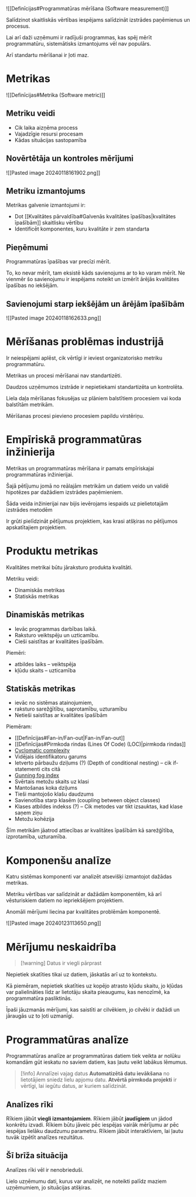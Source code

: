 
![[Definīcijas#Programmatūras mērīšana (Software measurement)]]

Salīdzinot skaitliskās vērtības iespējams salīdzināt izstrādes paņēmienus un procesus.

Lai arī daži uzņēmumi ir radījuši programmas, kas spēj mērīt  programmatūru, sistemātisks izmantojums vēl nav populārs.

Arī standartu mērīšanai ir ļoti maz.

# Metrikas

![[Definīcijas#Metrika (Software metric)]]

## Metriku veidi

- Cik laika aizņēma process
- Vajadzīgie resursi procesam
- Kādas situācijas sastopamība

## Novērtētāja un kontroles mērījumi

![[Pasted image 20240118161902.png]]

## Metriku izmantojums

Metrikas galvenie izmantojumi ir:

- Dot [[Kvalitātes pārvaldība#Galvenās kvalitātes īpašības|kvalitātes īpašībām]] skaitlisku vērtību
- Identificēt komponentes, kuru kvalitāte ir zem standarta

## Pieņēmumi

Programmatūras īpašības var precīzi mērīt.

To, ko nevar mērīt, tam eksistē kāds savienojums ar to ko varam mērīt. Ne vienmēr šo savienojumu ir iespējams noteikt un izmērīt ārējās kvalitātes īpašības no iekšējām.

## Savienojumi starp iekšējām un ārējām īpašībām

![[Pasted image 20240118162633.png]]

# Mērīšanas problēmas industrijā

Ir neiespējami aplēst, cik vērtīgi ir ieviest organizatorisko metriku programmatūru.

Metrikas un procesi mērīšanai nav standartizēti.

Daudzos uzņēmumos izstrāde ir nepietiekami standartizēta un kontrolēta.

Liela daļa mērīšanas fokusējas uz plāniem balstītiem procesiem vai koda balstītām metrikām. 

Mērīšanas procesi pievieno procesiem papildu virstēriņu.

# Empīriskā programmatūras inžinierija

Metrikas un programmatūras mērīšana ir pamats empīriskajai programmatūras inžinierijai.

Šajā pētījumu jomā no reālajām metrikām un datiem veido un validē hipotēzes par dažādiem izstrādes paņēmieniem.

Šāda veida inžinierijai nav bijis ievērojams iespaids uz pielietotajām izstrādes metodēm

Ir grūti pielīdzināt pētījumus projektiem, kas krasi atšķiras no pētījumos apskatītajiem projektiem.

# Produktu metrikas

Kvalitātes metrikai būtu jāraksturo produkta kvalitāti.

Metriku veidi:
- Dinamiskās metrikas
- Statiskās metrikas

## Dinamiskās metrikas

- Ievāc programmas darbības laikā.
- Raksturo veiktspēju un uzticamību.
- Cieši saistītas ar kvalitātes īpašībām.

Piemēri:
- atbildes laiks – veiktspēja
- kļūdu skaits – uzticamība

## Statiskās metrikas

- ievāc no sistēmas atainojumiem, 
- raksturo sarežģītību, saprotamību, uzturamību
- Netieši saistītas ar kvalitātes īpašībām

Piemēram:
- [[Definīcijas#Fan-in/Fan-out|Fan-in/Fan-out]]
- [[Definīcijas#Pirmkoda rindas (Lines Of Code) (LOC)|pirmkoda rindas]]
- [Cyclomatic complexity](https://en.wikipedia.org/wiki/Cyclomatic_complexity)
- Vidējais identifikatoru garums
- Ietverto pārbaužu dziļums (?) (Depth of conditional nesting) – cik if-statementi cits citā
- [Gunning fog index](https://en.wikipedia.org/wiki/Gunning_fog_index)
- Svērtais metožu skaits uz klasi
- Mantošanas koka dziļums
- Tieši mantojošo klašu daudzums
- Savienotība starp klasēm (coupling between object classes)
- Klases atbildes indekss (?) – Cik metodes var tikt izsauktas, kad klase saņem ziņu
- Metožu kohēzija

Šīm metrikām jāatrod attiecības ar kvalitātes īpašībām kā sarežģītība, izprotamība, uzturamība.

# Komponenšu analīze

Katru sistēmas komponenti var analizēt atsevišķi izmantojot dažādas metrikas.

Metriku vērtības var salīdzināt ar dažādām komponentēm, kā arī vēsturiskiem datiem no iepriekšējiem projektiem.

Anomāli mērījumi liecina par kvalitātes problēmām komponentē.


![[Pasted image 20240123113650.png]]

# Mērījumu neskaidrība

> [!warning] Datus ir viegli pārprast

Nepietiek skatīties tikai uz datiem, jāskatās arī uz to kontekstu.

Kā piemēram, nepietiek skatīties uz kopējo atrasto kļūdu skaitu, jo kļūdas var palielināties līdz ar lietotāju skaita pieaugumu, kas nenozīmē, ka programmatūra pasliktinās.

Īpaši jāuzmanās mērījumi, kas saistīti ar cilvēkiem, jo cilvēki ir dažādi un jāraugās uz to ļoti uzmanīgi.

# Programmatūras analīze

Programmatūras analīze ar programmatūras datiem tiek veikta ar nolūku komandām gūt ieskatu no saviem datiem, kas ļautu veikt labākus lēmumus.

> [!info] Annalīzei vajag datus
> **Automatizētā datu ievākšana** no lietotājiem sniedz lielu apjomu datu.
> **Atvērtā pirmkoda projekti** ir vērtīgi, lai iegūtu datus, ar kuriem salīdzināt.

## Analīzes rīki

Rīkiem jābūt **viegli izmantojamiem**.
Rīkiem jābūt **jaudīgiem** un jādod konkrētu izvadi.
Rīkiem būtu jāveic pēc iespējas vairāk mērījumu ar pēc iespējas lielāku daudzumu parametru.
Rīkiem jābūt interaktīviem, lai ļautu tuvāk izpētīt analīzes rezultātus.

## Šī brīža situācija

Analīzes rīki vēl ir nenobrieduši.

Lielo uzņēmumu dati, kurus var analizēt, ne noteikti palīdz maziem uzņēmumiem, jo situācijas atšķiras.



